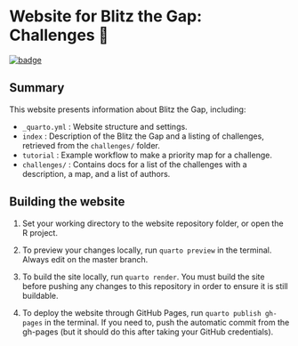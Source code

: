 # Website for Blitz the Gap: Challenges 🌱

[![badge](https://img.shields.io/static/v1?style=for-the-badge&label=View&message=Website&color=8abd5e)](https://pollocklab.github.io/blitz-the-gap/)

## Summary

This website presents information about Blitz the Gap, including: 

* `_quarto.yml` : Website structure and settings.
* `index` : Description of the Blitz the Gap and a listing of challenges, retrieved from the `challenges/` folder.
* `tutorial` : Example workflow to make a priority map for a challenge.
* `challenges/` : Contains docs for a list of the challenges with a description, a map, and a list of authors.

## Building the website

1. Set your working directory to the website repository folder, or open the R project.

2. To preview your changes locally, run `quarto preview` in the terminal. Always edit on the master branch.

3. To build the site locally, run `quarto render`. You must build the site before pushing any changes to this repository in order to ensure it is still buildable.

4. To deploy the website through GitHub Pages, run `quarto publish gh-pages` in the terminal. If you need to, push the automatic commit from the gh-pages (but it should do this after taking your GitHub credentials).
